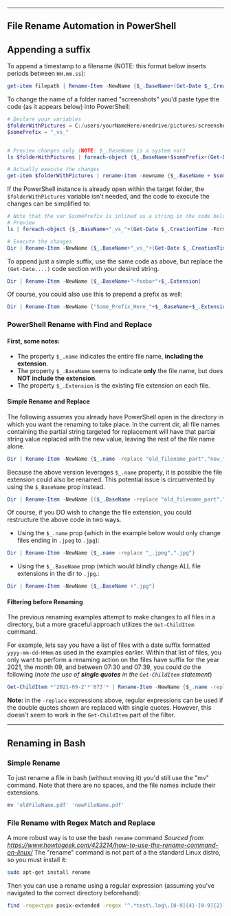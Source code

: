 ___
## File Rename Automation in PowerShell
## Appending a suffix
To append a timestamp to a filename (NOTE: this format below inserts periods between `HH.mm.ss`):
```PowerShell
get-item filepath | Rename-Item -NewName {$_.BaseName+(Get-Date $_.CreationTime -Format "yyyy-MM-dd HH.mm.ss" )+$_.Extension}
```

To change the name of a folder named "screenshots" you'd paste type the code (as it appears below) into PowerShell:
```PowerShell
# Declare your variables
$folderWithPictures = C:/users/yourNameHere/onedrive/pictures/screenshots
$somePrefix = "_vs_"


# Preview changes only (NOTE: $_.BaseName is a system var)
ls $folderWithPictures | foreach-object {$_.BaseName+$somePrefix+(Get-Date $_.CreationTime -Format "yyyy-MM-dd-HHmm" )+$_.Extension}

# Actually execute the changes
get-item $folderWithPictures | rename-item -newname {$_.BaseName + $somePrefix + (Get-Date $_.CreationTime -Format "yyyy-MM-dd-HHmm") + $_.Extension}
```

If the PowerShell instance is already open within the target folder, the `$folderWithPictures` variable isn't needed, and the code to execute the changes can be simplified to:
```PowerShell
# Note that the var $somePrefix is inlined as a string in the code below
# Preview
ls | foreach-object {$_.BaseName+"_vs_"+(Get-Date $_.CreationTime -Format "yyyy-MM-dd-HHmm" )+$_.Extension}

# Execute the changes
Dir | Rename-Item -NewName {$_.BaseName+"_vs_"+(Get-Date $_.CreationTime -Format "yyyy-MM-dd-HHmm" )+$_.Extension}
```

To append just a simple suffix, use the same code as above, but replace the `(Get-Date....)` code section with your desired string.
```PowerShell
Dir | Rename-Item -NewName {$_.BaseName+"—foobar"+$_.Extension}
```
Of course, you could also use this to prepend a prefix as well:
```PowerShell
Dir | Rename-Item -NewName {"Some_Prefix_Here_"+$_.BaseName+$_.Extension}
```

### PowerShell Rename with Find and Replace

#### First, some notes: 
- The property `$_.name` indicates the entire file name, **including the extension**.
- The property `$_.BaseName` seems to indicate **only** the file name, but does **NOT include the extension**.
- The property `$_.Extension` is the existing file extension on each file.

#### Simple Rename and Replace
The following assumes you already have PowerShell open in the directory in which you want the renaming to take place.
In the current dir, all file names containing the partial string targeted for replacement will have that partial string value replaced with the new value, leaving the rest of the file name alone.
```PowerShell
Dir | Rename-Item -NewName {$_.name -replace "old_filename_part","new_filename_part"}
```
Because the above version leverages `$_.name` property, it is possible the file extension could also be renamed. This potential issue is circumvented by using the `$_BaseName` prop instead.
```PowerShell
Dir | Rename-Item -NewName {($_.BaseName -replace "old_filename_part","new_filename_part")+$_.Extension}
```

Of course, if you DO wish to change the file extension, you could restructure the above code in two ways. 
- Using the `$_.name` prop (which in the example below would only change files ending in `.jpeg` to `.jpg`):
```PowerShell
Dir | Rename-Item -NewName {$_.name -replace "_.jpeg",".jpg"}
```
- Using the `$_.BaseName` prop (which would blindly change ALL file extensions in the dir to `.jpg`.:
```PowerShell
Dir | Rename-Item -NewName {$_.BaseName +".jpg"}
```

#### Filtering before Renaming
The previous renaming examples attempt to make changes to all files in a directory, but a more graceful approach utilizes the `Get-ChildItem` command. 

For example, lets say you have a list of files with a date suffix formatted `yyyy-mm-dd-HHmm` as used in the examples earlier. Within that list of files, you only want to perform a renaming action on the files have suffix for the year 2021, the month 09, and between 07:30 and 07:39, you could do the following (_note the use of **single quotes** in the `Get-ChildItem` statement_)
```PowerShell
Get-ChildItem *'2021-09-2'*'073'* | Rename-Item -NewName {$_.name -replace "old_filename_part","new_filename_part"}
```
**Note:** in the `-replace` expressions above, regular expressions can be used if the double quotes shown are replaced with single quotes. However, this doesn't seem to work in the `Get-ChildItem` part of the filter. 
___
## Renaming in Bash
### Simple Rename
To just rename a file in bash (without moving it) you'd still use the "mv" command. Note that there are no spaces, and the file names include their extensions. 
```bash
mv 'oldFileName.pdf' 'newFileName.pdf'
```
### File Rename with Regex Match and Replace
A more robust way is to use the bash `rename` command
_Sourced from: https://www.howtogeek.com/423214/how-to-use-the-rename-command-on-linux/_
The "rename" command is not part of a the standard Linux distro, so you must install it:
```bash
sudo apt-get install rename
```
Then you can use a rename using a regular expression (assuming you've navigated to the correct directory beforehand):
```bash
find -regextype posix-extended -regex '^.*test\.log\.[0-9]{4}-[0-9]{2}-[0-9]{2}\.*'
```
